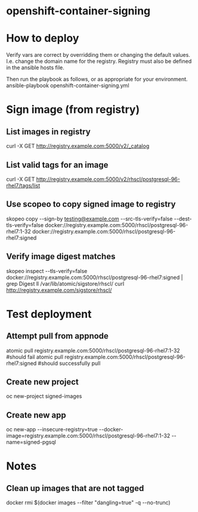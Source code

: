 # openshift-container-signing
# How to deploy
Verify vars are correct by overridding them or changing the default values.  I.e. change the domain name for the registry. Registry must also be defined in the ansible hosts file.

Then run the playbook as follows, or as appropriate for your environment.
ansible-playbook openshift-container-signing.yml

# Sign image (from registry)
## List images in registry
curl -X GET http://registry.example.com:5000/v2/_catalog

## List valid tags for an image
curl -X GET http://registry.example.com:5000/v2/rhscl/postgresql-96-rhel7/tags/list

## Use scopeo to copy signed image to registry
skopeo copy --sign-by testing@example.com --src-tls-verify=false --dest-tls-verify=false docker://registry.example.com:5000/rhscl/postgresql-96-rhel7:1-32 docker://registry.example.com:5000/rhscl/postgresql-96-rhel7:signed

## Verify image digest matches
skopeo inspect --tls-verify=false docker://registry.example.com:5000/rhscl/postgresql-96-rhel7:signed | grep Digest
ll /var/lib/atomic/sigstore/rhscl/
curl http://registry.example.com/sigstore/rhscl/

# Test deployment
## Attempt pull from appnode
atomic pull registry.example.com:5000/rhscl/postgresql-96-rhel7:1-32  #should fail
atomic pull registry.example.com:5000/rhscl/postgresql-96-rhel7:signed  #should successfully pull

## Create new project
oc new-project signed-images

## Create new app
oc new-app --insecure-registry=true --docker-image=registry.example.com:5000/rhscl/postgresql-96-rhel7:1-32 --name=signed-pgsql

# Notes
## Clean up images that are not tagged
docker rmi $(docker images --filter "dangling=true" -q --no-trunc)
